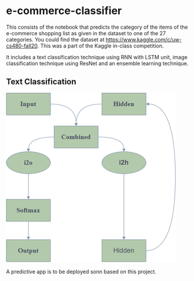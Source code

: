 # e-commerce-classifier
This consists of the notebook that predicts the category of the items of the e-commerce shopping list as given in the dataset to one of the 27 categories. You could find the dataset at https://www.kaggle.com/c/uw-cs480-fall20. This was a part of the Kaggle in-class competition. 

It includes a text classification technique using RNN with LSTM unit, image classification technique using ResNet and an ensemble learning technique.

## Text Classification
![](rnn.png)

A predictive app is to be deployed sonn based on this project.


